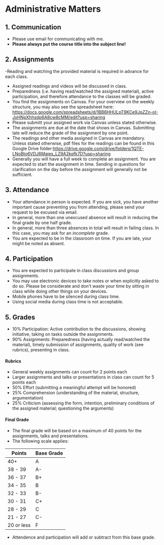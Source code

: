 # Administrative Matters

## 1. Communication
- Please use email for communicating with me.
- **Please always put the course title into the subject line!**

## 2. Assignments
-Reading and watching the provided material is required in advance for each class.
- Assigned readings and videos will be discussed in class.
- Preparedness (i.e. having read/watched the assigned material), active participation, and therefore attendance to the classes will be graded.
- You find the assignments on Canvas. For your overview on the weekly structure, you may also see the spreadsheet here: https://docs.google.com/spreadsheets/d/1BB6HHULpT9KCe9JpZZn-oI-JxHNpXhhsdp6A8cw8cMM/edit?usp=sharing
- Please submitt your assigned work via Canvas unless stated otherwise.
- The assignments are due at the date that shows in Canvas. Submitting late will reduce the grade of the assignment by one point.
- The readings and other media assigned in Canvas are mandatory. Unless stated otherwise, pdf files for the readings can be found in this Google Drive folder:https://drive.google.com/drive/folders/1QTE-LNoBto6VDJ6Majes_LZ9A2kqfk7D?usp=sharing
- Generally you will have a full week to complete an assignment. You are expected to start the assignment in time. Sending in questions for clarification on the day before the assignment will generally not be sufficient. 

## 3. Attendance
- Your attendance in person is expected. If you are sick, you have another important cause preventing you from attending, please send your request to be excused via email.
- In general, more than one unexcused absence will result in reducing the final grade by one half grade.
- In general, more than three absences in total will result in failing class. In this case, you may ask for an *incomplete* grade.
- You are expected to be in the classroom on time. If you are late, your might be noted as absent.

## 4. Participation
- You are expected to participate in class discussions and group assignments.
- You may use electronic devices to take notes or when explicitly asked to do so. Please be considerate and don't waste your time by sitting in class while doing other things on your devices.
- Mobile phones have to be silenced during class time.
- Using social media during class time is not acceptable.

## 5. Grades
- 10% Participation: Active contribution to the discussions, showing initiative, taking on tasks outside the assignments.
- 90% Assignments: Preparedness (having actually read/watched the material), timely submission of assignments, quality of work (see rubrics), presenting in class. 

#### Rubrics
- General weekly assignments can count for 2 points each
- Larger assignments and talks or presentations in class can count for 5 points each
- 50% Effort (submitting a meaningful attempt will be honored)
- 25% Comprehension (understanding of the material, structure, argumentation) 
- 25% Criticism (assessing the form, intention, preliminary conditions of the assigned material; questioning the arguments)

#### Final Grade
-  The final grade will be based on a maximum of 40 points for the assignments, talks and presentations.
-  The following scale applies:

| Points  | Base Grade |
| - | - |
| 40+  | A  |
| 38 - 39  | A-  |
| 36 - 37  | B+  |
| 34 - 35| B  |
| 32 - 33  | B-  |
| 30 - 31  | C+  |
| 28 - 29  | C  |
| 21 - 27  | C-  |
| 20 or less  | F  |

- Attendence and participation will add or subtract from this base grade.




